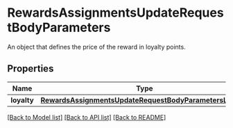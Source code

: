 # RewardsAssignmentsUpdateRequestBodyParameters

An object that defines the price of the reward in loyalty points.

## Properties

Name | Type | Description | Notes
------------ | ------------- | ------------- | -------------
**loyalty** | [**RewardsAssignmentsUpdateRequestBodyParametersLoyalty**](RewardsAssignmentsUpdateRequestBodyParametersLoyalty.md) |  | [optional] 

[[Back to Model list]](../README.md#documentation-for-models) [[Back to API list]](../README.md#documentation-for-api-endpoints) [[Back to README]](../README.md)


